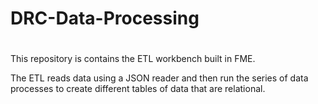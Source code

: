 # DRC-Data-Processing
# 

This repository is contains the ETL workbench built in FME.

The ETL reads data using a JSON reader and then run the series of data processes to create different tables of data that are relational.
